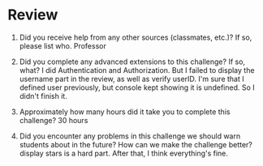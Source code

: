 # Review
1. Did you receive help from any other sources (classmates, etc.)? If so, please list who.
Professor

2. Did you complete any advanced extensions to this challenge? If so, what?
I did Authentication and Authorization. But I failed to display the username part in the review, as well as verify userID. I'm sure that I defined user previously, but console kept showing it is undefined. So I didn't finish it. 

3. Approximately how many hours did it take you to complete this challenge?
30 hours

4. Did you encounter any problems in this challenge we should warn students about in the future? How can we make the challenge better?
display stars is a hard part. After that, I think everything's fine. 